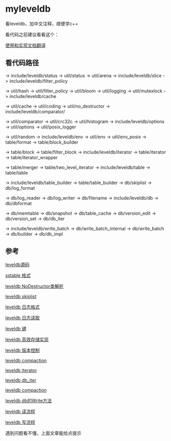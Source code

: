 # myleveldb

看leveldb，加中文注释，顺便学c++

看代码之前建议看看这个：

[使用和实现文档翻译](https://github.com/ejunjsh/myleveldb/blob/main/doc/index.md)

## 看代码路径

-> include/leveldb/status -> util/status -> util/arena -> include/leveldb/slice -> include/leveldb/filter_policy

-> util/hash -> util/filter_policy -> util/bloom -> util/logging -> util/mutexlock -> include/leveldb/cache

-> util/cache -> util/coding -> util/no_destructor -> include/leveldb/comparator/

-> util/comparator -> util/crc32c -> util/histogram -> include/leveldb/options -> util/options -> util/posix_logger

-> util/random -> include/leveldb/env -> util/env -> util/env_posix -> table/format -> table/block_builder 

-> table/block -> table/filter_block -> include/leveldb/iterator -> table/iterator -> table/iterator_wrapper

-> table/merger -> table/two_level_iterator -> include/leveldb/table -> table/table

-> include/leveldb/table_builder -> table/table_builder -> db/skiplist -> db/log_format 

-> db/log_reader -> db/log_writer -> db/filename -> include/leveldb/db -> db/dbformat

-> db/memtable -> db/snapshot -> db/table_cache -> db/version_edit -> db/version_set -> db/db_iter

-> include/leveldb/write_batch -> db/write_batch_internal -> db/write_batch -> db/builder -> db/db_impl

## 参考

[leveldb源码](https://github.com/google/leveldb)

[sstable 格式](https://www.cnblogs.com/cobbliu/p/6194072.html)

[leveldb NoDestructor类解析](https://blog.csdn.net/kdb_viewer/article/details/108471710)

[leveldb skiplist](https://www.jianshu.com/p/6624befde844)

[leveldb 日志格式](https://zhuanlan.zhihu.com/p/149794318?from_voters_page=true)

[leveldb 日志读取](https://zhuanlan.zhihu.com/p/44150093)

[leveldb 键](https://zhuanlan.zhihu.com/p/272468157)

[leveldb 高效存储实现](https://blog.csdn.net/weixin_45583158/article/details/100143516)

[leveldb 版本控制](https://www.jianshu.com/p/9bd10f32e38c)

[leveldb compaction](https://www.jianshu.com/p/0f216c6a397a)

[leveldb iterator](http://catkang.github.io/2017/02/12/leveldb-iterator.html)

[leveldb db_iter](https://blog.csdn.net/weixin_36145588/article/details/78690482)

[leveldb compaction](https://zhuanlan.zhihu.com/p/481871525)

[leveldb db的Write方法](https://zhuanlan.zhihu.com/p/80529047)

[leveldb 读流程](https://zhuanlan.zhihu.com/p/372152739)

[leveldb 写流程](https://zhuanlan.zhihu.com/p/382034971)

遇到问题看不懂，上面文章能给点提示
